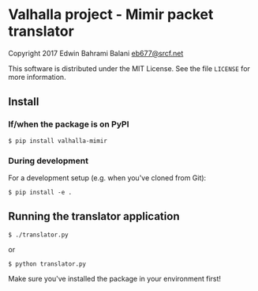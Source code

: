# Valhalla project - Mimir packet translator

Copyright 2017 Edwin Bahrami Balani <eb677@srcf.net>

This software is distributed under the MIT License. See the file `LICENSE` for more information.

Install
-------

### If/when the package is on PyPI
    $ pip install valhalla-mimir

### During development
For a development setup (e.g. when you've cloned from Git):

    $ pip install -e .


Running the translator application
----------------------------------

    $ ./translator.py

or

    $ python translator.py

Make sure you've installed the package in your environment first!
